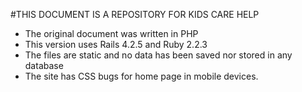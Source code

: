 #THIS DOCUMENT IS A REPOSITORY FOR KIDS CARE HELP

- The original document was written in PHP
- This version uses Rails 4.2.5 and Ruby 2.2.3
- The files are static and no data has been saved nor stored in any database
- The site has CSS bugs for home page in mobile devices.